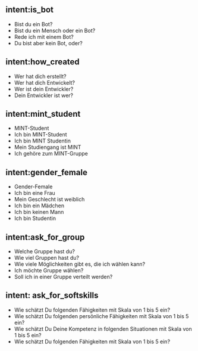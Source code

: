 ## intent:is_bot
- Bist du ein Bot?
- Bist du ein Mensch oder ein Bot?
- Rede ich mit einem Bot?
- Du bist aber kein Bot, oder?

## intent:how_created
- Wer hat dich erstellt?
- Wer hat dich Entwickelt?
- Wer ist dein Entwickler?
- Dein Entwickler ist wer?

## intent:mint_student
- MINT-Student
- Ich bin MINT-Student
- Ich bin MINT Studentin
- Mein Studiengang ist MINT
- Ich gehöre zum MINT-Gruppe

## intent:gender_female
- Gender-Female
- Ich bin eine Frau
- Mein Geschlecht ist weiblich
- Ich bin ein Mädchen
- Ich bin keinen Mann
- Ich bin Studentin

## intent:ask_for_group
- Welche Gruppe hast du?
- Wie viel Gruppen hast du?
- Wie viele Möglichkeiten gibt es, die ich wählen kann?
- Ich möchte Gruppe wählen?
- Soll ich in einer Gruppe verteilt werden?


## intent: ask_for_softskills
- Wie schätzt Du folgenden Fähigkeiten mit Skala von 1 bis 5 ein?
- Wie schätzt Du folgenden persönliche Fähigkeiten mit Skala von 1 bis 5 ein?
- Wie schätzt Du Deine Kompetenz in folgenden Situationen mit Skala von 1 bis 5 ein?
- Wie schätzt Du folgenden Fähigkeiten mit Skala von 1 bis 5 ein?